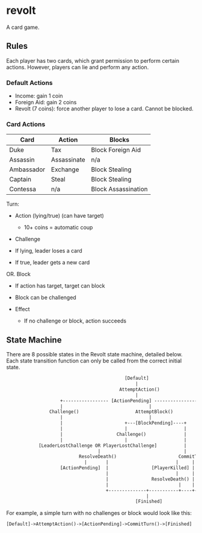 # revolt

A card game.

## Rules

Each player has two cards, which grant permission to perform certain actions. However, players can lie and perform any action.

### Default Actions

- Income: gain 1 coin
- Foreign Aid: gain 2 coins
- Revolt (7 coins): force another player to lose a card. Cannot be blocked.

### Card Actions

|Card |Action |Blocks|
|-----------|------------|--------------------|
|Duke       |Tax         |Block Foreign Aid   |
|Assassin   |Assassinate |n/a                 |
|Ambassador |Exchange    |Block Stealing      |
|Captain    |Steal       |Block Stealing      |
|Contessa   |n/a         |Block Assassination |

Turn:

- Action (lying/true) (can have target)
  - 10+ coins = automatic coup
- Challenge

- If lying, leader loses a card
- If true, leader gets a new card

OR. Block

- If action has target, target can block
- Block can be challenged

- Effect
  - If no challenge or block, action succeeds

## State Machine

There are 8 possible states in the Revolt state machine, detailed below. Each state transition function can only be called from the correct initial state.

```txt
                                            [Default]
                                                |
                                          AttemptAction()
                                                |
                    +----------------- [ActionPending] ------------------+
                    |                                |                   |
                Challenge()                     AttemptBlock()           |  
                    |                                |                   |  
                    |                       +---[BlockPending]----+      |
                    |                       |                     |      |  
                    |                    Challenge()              |      |  
                    |                       |                     |      | 
            [LeaderLostChallenge OR PlayerLostChallenge]          |      |   
                                  |                               |      | 
                           ResolveDeath()                       CommitTurn() 
                             |       |                         |     |     |
                    [ActionPending]  |                [PlayerKilled] | [ExchangePending]
                                     |                         |     |     |
                                     |                ResolveDeath() | ResolveExchange()
                                     |                          |    |     |  
                                     +--------------+-----------+----+-----+
                                                    |
                                                [Finished]
```

For example, a simple turn with no challenges or block would look like this:

`[Default]->AttemptAction()->[ActionPending]->CommitTurn()->[Finished]`
